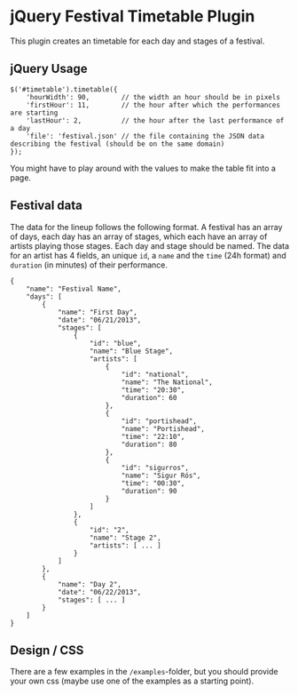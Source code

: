 # jQuery Festival Timetable Plugin

This plugin creates an timetable for each day and stages of a festival.

## jQuery Usage

    $('#timetable').timetable({
        'hourWidth': 90,        // the width an hour should be in pixels
        'firstHour': 11,        // the hour after which the performances are starting
        'lastHour': 2,          // the hour after the last performance of a day
        'file': 'festival.json' // the file containing the JSON data describing the festival (should be on the same domain)
    });

You might have to play around with the values to make the table fit into a page.

## Festival data

The data for the lineup follows the following format. A festival has an array of days, each day has an array of stages, which each have an array of artists playing those stages.
Each day and stage should be named. The data for an artist has 4 fields, an unique `id`, a `name` and the `time` (24h format) and `duration` (in minutes) of their performance.

    {
        "name": "Festival Name",
        "days": [
            {
                "name": "First Day",
                "date": "06/21/2013",
                "stages": [
                    {
                        "id": "blue",
                        "name": "Blue Stage",
                        "artists": [
                            {
                                "id": "national",
                                "name": "The National",
                                "time": "20:30",
                                "duration": 60
                            },
                            {
                                "id": "portishead",
                                "name": "Portishead",
                                "time": "22:10",
                                "duration": 80
                            },
                            {
                                "id": "sigurros",
                                "name": "Sigur Rós",
                                "time": "00:30",
                                "duration": 90
                            }
                        ]
                    },
                    {
                        "id": "2",
                        "name": "Stage 2",
                        "artists": [ ... ]
                    }
                ]
            },
            {
                "name": "Day 2",
                "date": "06/22/2013",
                "stages": [ ... ]
            }
        ]
    }

## Design / CSS

There are a few examples in the `/examples`-folder, but you should provide your own css (maybe use one of the examples as a starting point).